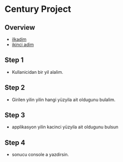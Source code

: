 # Century Project

## Overview
- [ilkadim](#Step-1)
- [ikinci adim](#Step-2)


## Step 1
- Kullanicidan bir yil alalim.
## Step 2
- Girilen yilin yilin hangi yüzyila ait oldugunu bulalim.
## Step 3
- applikasyon yilin kacinci yüzyila ait oldugunu bulsun
## Step 4 
- sonucu console a yazdirsin.
